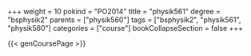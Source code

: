 +++
weight = 10
pokind = "PO2014"
title = "physik561"
degree = "bsphysik2"
parents = ["physik560"]
tags = ["bsphysik2", "physik561", "physik560"]
categories = ["course"]
bookCollapseSection = false
+++

{{< genCoursePage >}}
